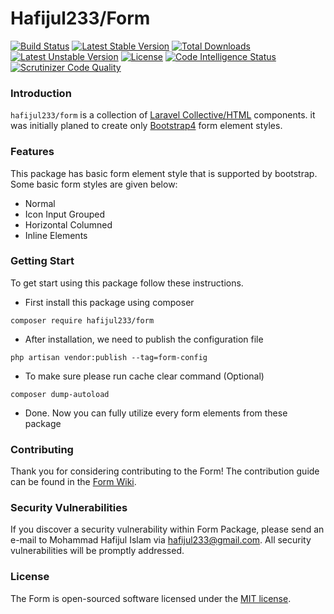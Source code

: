 # Hafijul233/Form
[![Build Status](https://scrutinizer-ci.com/g/hafijul233/form/badges/build.png?b=main)](https://scrutinizer-ci.com/g/hafijul233/form/build-status/main)
[![Latest Stable Version](https://poser.pugx.org/hafijul233/form/v)](//packagist.org/packages/hafijul233/form)
[![Total Downloads](https://poser.pugx.org/hafijul233/form/downloads)](//packagist.org/packages/hafijul233/form)
[![Latest Unstable Version](https://poser.pugx.org/hafijul233/form/v/unstable)](//packagist.org/packages/hafijul233/form)
[![License](https://poser.pugx.org/hafijul233/form/license)](//packagist.org/packages/hafijul233/form)
[![Code Intelligence Status](https://scrutinizer-ci.com/g/hafijul233/form/badges/code-intelligence.svg?b=main)](https://scrutinizer-ci.com/code-intelligence)
[![Scrutinizer Code Quality](https://scrutinizer-ci.com/g/hafijul233/form/badges/quality-score.png?b=main)](https://scrutinizer-ci.com/g/hafijul233/form/?branch=main)
### Introduction
``hafijul233/form`` is a collection of [Laravel Collective/HTML](https://packagist.org/packages/laravelcollective/html) components.
it was initially planed to create only [Bootstrap4](https://getbootstrap.com/) form element styles.

### Features
This package has basic form element style that is supported by bootstrap.
Some basic form styles are given below:
* Normal
* Icon Input Grouped
* Horizontal Columned
* Inline Elements

### Getting Start
To get start using this package follow these instructions.
* First install this package using composer
```shell
composer require hafijul233/form
```
* After installation, we need to publish the configuration file
```shell
php artisan vendor:publish --tag=form-config
```
* To make sure please run cache clear command (Optional)
```shell
composer dump-autoload
```
* Done. Now you can fully utilize every form elements from these package

### Contributing

Thank you for considering contributing to the Form!
The contribution guide can be found in the [Form Wiki](https://github.com/hafijul233/form/wiki/).

### Security Vulnerabilities

If you discover a security vulnerability within Form Package,
please send an e-mail to Mohammad Hafijul Islam via [hafijul233@gmail.com](mailto:hafijul233@gmail.com).
All security vulnerabilities will be promptly addressed.

### License

The Form is open-sourced software licensed under the [MIT license](https://opensource.org/licenses/MIT).
